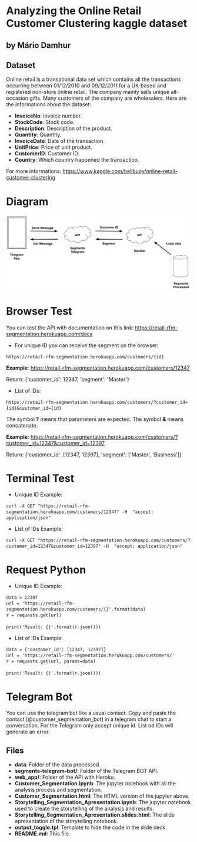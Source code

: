 # Analyzing the Online Retail Customer Clustering kaggle dataset
## by Mário Damhur

## Dataset

Online retail is a transational data set which contains all the transactions occurring between 01/12/2010 and 09/12/2011 for a UK-based and registered non-store online retail. The company mainly sells unique all-occasion gifts. Many customers of the company are wholesalers. Here are the informations about the dataset:

 - **InvoiceNo**: Invoice number.
 - **StockCode**: Stock code.
 - **Description**: Description of the product.
 - **Quantity**: Quantity.
 - **InvoiceDate**: Date of the transaction.
 - **UnitPrice**: Price of unit product.
 - **CustomerID**: Customer ID.
 - **Country**: Which country happened the transaction.

For more informations: https://www.kaggle.com/hellbuoy/online-retail-customer-clustering

# Diagram

![Screenshot](img/diagram.png)

# Browser Test

You can test the API with documentation on this link:
https://retail-rfm-segmentation.herokuapp.com/docs

- For unique ID you can receive the segment on the browser:
```
https://retail-rfm-segmentation.herokuapp.com/customers/{id}
```

**Example**:
https://retail-rfm-segmentation.herokuapp.com/customers/12347

Return: {'customer_id': 12347, 'segment': 'Master'}

- List of IDs:
```
https://retail-rfm-segmentation.herokuapp.com/customers/?customer_id={id}&customer_id={id}
```

The symbol **?** means that parameters are expected. The symbol **&** means concatenate.

**Example**:
https://retail-rfm-segmentation.herokuapp.com/customers/?customer_id=12347&customer_id=12397

Return: {'customer_id': [12347, 12397], 'segment': ['Master', 'Business']}

# Terminal Test

- Unique ID Example:
```
curl -X GET "https://retail-rfm-segmentation.herokuapp.com/customers/12347" -H  "accept: application/json"
```

- List of IDs Example:
```
curl -X GET "https://retail-rfm-segmentation.herokuapp.com/customers/?customer_id=12347&customer_id=12397" -H  "accept: application/json"
```

# Request Python

- Unique ID Example:
```
data = 12347
url = 'https://retail-rfm-segmentation.herokuapp.com/customers/{}'.format(data)
r = requests.get(url)

print('Result: {}'.format(r.json()))
```
- List of IDs Example:
```
data = {'customer_id': [12347, 12397]}
url = 'https://retail-rfm-segmentation.herokuapp.com/customers/'
r = requests.get(url, params=data)

print('Result: {}'.format(r.json()))
```

# Telegram Bot

You can use the telegram bot like a usual contact. Copy and paste the contact [@customer_segmentation_bot] in a telegram chat to start a conversation.
For the Telegram only accept unique id. List od IDs will generate an error.


## Files

- **data**: Folder of the data processed.
- **segments-telegram-bot/**: Folder of the Telegram BOT API.
- **web_app/**: Folder of the API with Heroku.
- **Customer_Segmentation.ipynb**: The jupyter notebook with all the analysis process and segmentation.
- **Customer_Segmentation.html**: The HTML version of the jupyter above.
- **Storytelling_Segmentation_Apresentation.ipynb**: The jupyter notebook used to create the storytelling of the analysis and results.
- **Storytelling_Segmentation_Apresentation.slides.html**: The slide apresentation of the storytelling notebook.
- **output_toggle.tpl**: Template to hide the code in the slide deck.
- **README<span>.md</span>**: This file.
